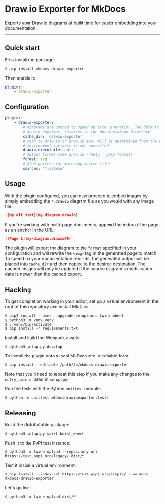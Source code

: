 # Draw.io Exporter for MkDocs

Exports your Draw.io diagrams at build time for easier embedding into your documentation.

---

## Quick start

First install the package:

```
$ pip install mkdocs-drawio-exporter
```

Then enable it:

```yaml
plugins:
    - drawio-exporter
```

## Configuration

```yaml
plugins:
    - drawio-exporter:
        # Diagrams are cached to speed up site generation. The default path is
        # drawio-exporter, relative to the documentation directory.
        cache_dir: 'drawio-exporter'
        # Path to draw.io or draw.io.exe. Will be determined from the PATH
        # environment variable if not specified.
        drawio_executable: null
        # Output format (see draw.io --help | grep format)
        format: svg
        # Glob pattern for matching source files
        sources: '*.drawio'
```

## Usage

With the plugin configured, you can now proceed to embed images by simply embedding the `*.drawio` diagram file as you would with any image file:

```markdown
![My alt text](my-diagram.drawio)
```

If you're working with multi-page documents, append the index of the page as an anchor in the URL:

```markdown
![Page 1](my-diagram.drawio#0)
```

The plugin will export the diagram to the `format` specified in your configuration and will rewrite the `<img>` tag in the generated page to match. To speed up your documentation rebuilds, the generated output will be placed into `cache_dir` and then copied to the desired destination. The cached images will only be updated if the source diagram's modification date is newer than the cached export.

## Hacking

To get completion working in your editor, set up a virtual environment in the root of this repository and install MkDocs:

```
$ pip3 install --user --upgrade setuptools twine wheel
$ python3 -m venv venv
$ . venv/bin/activate
$ pip install -r requirements.txt
```

Install and build the Webpack assets:

```
$ python3 setup.py develop
```

To install the plugin onto a local MkDocs site in editable form:

```
$ pip install --editable /path/to/mkdocs-drawio-exporter
```

Note that you'll need to repeat this step if you make any changes to the `entry_points` listed in `setup.py`.

Run the tests with the Python `unittest` module:

```
$ python -m unittest mkdocsdrawioexporter.tests
```

## Releasing

Build the distributable package:

```
$ python3 setup.py sdist bdist_wheel
```

Push it to the PyPI test instance:

```
$ python3 -m twine upload --repository-url https://test.pypi.org/legacy/ dist/*
```

Test it inside a virtual environment:

```
$ pip install --index-url https://test.pypi.org/simple/ --no-deps mkdocs-drawio-exporter
```

Let's go live:

```
$ python3 -m twine upload dist/*
```
